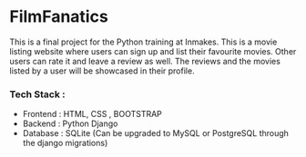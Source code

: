 # FilmFanatics

This is a final project for the Python training at Inmakes. This is a movie listing website where users can sign up and list their favourite movies. Other users can rate it and leave a review as well. The reviews and the movies listed by a user will be showcased in their profile.

 ### Tech Stack : 
  - Frontend : HTML, CSS , BOOTSTRAP
  - Backend : Python Django
  - Database : SQLite (Can be upgraded to MySQL or PostgreSQL through the django migrations)
